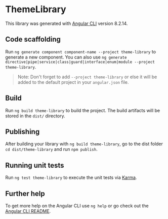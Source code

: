 # ThemeLibrary

This library was generated with [Angular CLI](https://github.com/angular/angular-cli) version 8.2.14.

## Code scaffolding

Run `ng generate component component-name --project theme-library` to generate a new component. You can also use `ng generate directive|pipe|service|class|guard|interface|enum|module --project theme-library`.
> Note: Don't forget to add `--project theme-library` or else it will be added to the default project in your `angular.json` file. 

## Build

Run `ng build theme-library` to build the project. The build artifacts will be stored in the `dist/` directory.

## Publishing

After building your library with `ng build theme-library`, go to the dist folder `cd dist/theme-library` and run `npm publish`.

## Running unit tests

Run `ng test theme-library` to execute the unit tests via [Karma](https://karma-runner.github.io).

## Further help

To get more help on the Angular CLI use `ng help` or go check out the [Angular CLI README](https://github.com/angular/angular-cli/blob/master/README.md).
